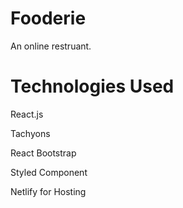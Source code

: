 # Fooderie
 An online restruant.

# Technologies Used
React.js

Tachyons

React Bootstrap

Styled Component

Netlify for Hosting


